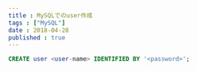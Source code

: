 ```yaml
---
title : MySQLでのuser作成
tags : ["MySQL"]
date : 2018-04-28
published : true
---
```



```sql
CREATE user <user-name> IDENTIFIED BY '<password>';
```
